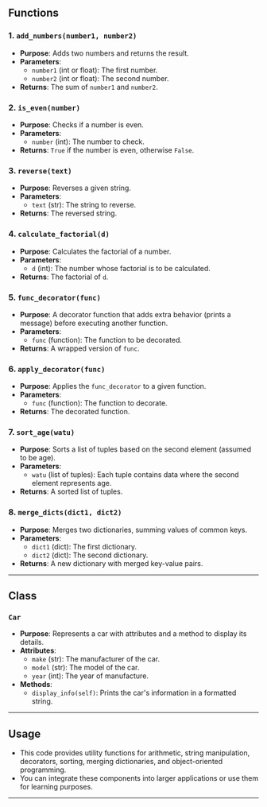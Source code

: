 ## Functions

### 1. `add_numbers(number1, number2)`
- **Purpose**: Adds two numbers and returns the result.
- **Parameters**:
  - `number1` (int or float): The first number.
  - `number2` (int or float): The second number.
- **Returns**: The sum of `number1` and `number2`.

### 2. `is_even(number)`
- **Purpose**: Checks if a number is even.
- **Parameters**:
  - `number` (int): The number to check.
- **Returns**: `True` if the number is even, otherwise `False`.

### 3. `reverse(text)`
- **Purpose**: Reverses a given string.
- **Parameters**:
  - `text` (str): The string to reverse.
- **Returns**: The reversed string.

### 4. `calculate_factorial(d)`
- **Purpose**: Calculates the factorial of a number.
- **Parameters**:
  - `d` (int): The number whose factorial is to be calculated.
- **Returns**: The factorial of `d`.


### 5. `func_decorator(func)`
- **Purpose**: A decorator function that adds extra behavior (prints a message) before executing another function.
- **Parameters**:
  - `func` (function): The function to be decorated.
- **Returns**: A wrapped version of `func`.

### 6. `apply_decorator(func)`
- **Purpose**: Applies the `func_decorator` to a given function.
- **Parameters**:
  - `func` (function): The function to decorate.
- **Returns**: The decorated function.

### 7. `sort_age(watu)`
- **Purpose**: Sorts a list of tuples based on the second element (assumed to be age).
- **Parameters**:
  - `watu` (list of tuples): Each tuple contains data where the second element represents age.
- **Returns**: A sorted list of tuples.

### 8. `merge_dicts(dict1, dict2)`
- **Purpose**: Merges two dictionaries, summing values of common keys.
- **Parameters**:
  - `dict1` (dict): The first dictionary.
  - `dict2` (dict): The second dictionary.
- **Returns**: A new dictionary with merged key-value pairs.

---

## Class

### `Car`
- **Purpose**: Represents a car with attributes and a method to display its details.
- **Attributes**:
  - `make` (str): The manufacturer of the car.
  - `model` (str): The model of the car.
  - `year` (int): The year of manufacture.
- **Methods**:
  - `display_info(self)`: Prints the car's information in a formatted string.

---

## Usage
- This code provides utility functions for arithmetic, string manipulation, decorators, sorting, merging dictionaries, and object-oriented programming.
- You can integrate these components into larger applications or use them for learning purposes.

---


